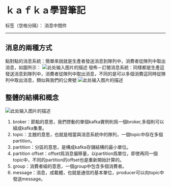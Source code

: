 ﻿# ｋａｆｋａ學習筆記

标签（空格分隔）： 消息中間件

---

## 消息的兩種方式 ##
點對點的消息系統：簡單來說就是生產者發送消息到隊列中，消費者從隊列中取出消息，如圖所示：
![此处输入图片的描述][1]
發佈－訂閱消息系統：同樣都是生產這發送消息到隊列中，消費者從隊列中取出消息，不同的是可以多個消費這同時從隊列中取出消息，類似與我們的公衆號
![此处输入图片的描述][2]

## 整體的結構和概念 ##
![此处输入图片的描述][3]

 1. broker：節點的意思，我們啓動的單個kafka實例則爲一個broker,多個則可以組成kafka集羣。
 2. topic：主題的意思，也就是相當與消息系統中的隊列，一個topic中存在多個partition。
 3. partition：分區的意思，是構成kafka存儲結構的最小單位。
 4. partition offset：offset爲消息偏移量，以partition爲單位，即使再同一個topic中，不同的partition的offset也是重新開始計算的。
 5. group：消費者組的意思，一個group中包含多個消費者。
 6. message：消息，成載體，也就是通信的基本單位，producer可以向topic中發送message。
 
  [1]: https://upload-images.jianshu.io/upload_images/5551927-782afefbdd6eeadc.png?imageMogr2/auto-orient/strip%7CimageView2/2/w/960/format/webp
  [2]: https://upload-images.jianshu.io/upload_images/5551927-bea8acb02bbfd602.png?imageMogr2/auto-orient/strip%7CimageView2/2/w/901/format/webp
  [3]: https://upload-images.jianshu.io/upload_images/5551927-e1afc2a1701e49ee.png?imageMogr2/auto-orient/strip%7CimageView2/2/w/886/format/webp